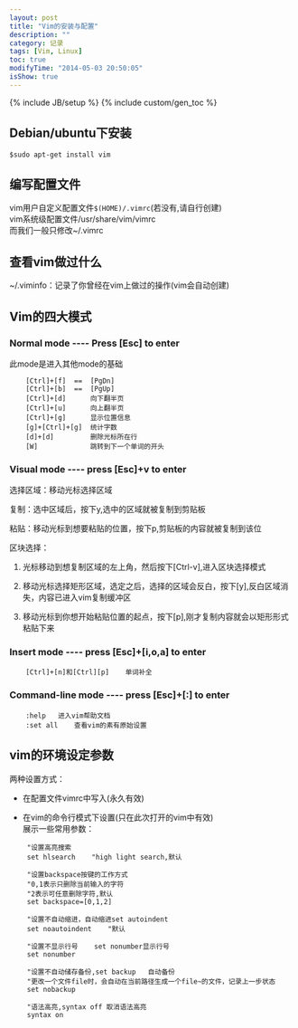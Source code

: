 ```yaml
---
layout: post
title: "Vim的安装与配置"
description: ""
category: 记录
tags: [Vim, Linux]
toc: true
modifyTime: "2014-05-03 20:50:05"
isShow: true
---
```

{% include JB/setup %}
{% include custom/gen_toc %}

## Debian/ubuntu下安装

	$sudo apt-get install vim

## 编写配置文件

vim用户自定义配置文件`$(HOME)/.vimrc`(若没有,请自行创建)  
vim系统级配置文件/usr/share/vim/vimrc  
而我们一般只修改~/.vimrc

## 查看vim做过什么

~/.viminfo：记录了你曾经在vim上做过的操作(vim会自动创建)  

## Vim的四大模式

### Normal mode	----	Press [Esc] to enter  

此mode是进入其他mode的基础  

		[Ctrl]+[f]	==	[PgDn]
		[Ctrl]+[b]	==	[PgUp]
		[Ctrl]+[d]		向下翻半页
		[Ctrl]+[u]		向上翻半页
		[Ctrl]+[g]  	显示位置信息
		[g]+[Ctrl]+[g]	统计字数
		[d]+[d]			删除光标所在行
		[W]				跳转到下一个单词的开头

### Visual mode	----	press [Esc]+v to enter	

选择区域：移动光标选择区域  

复制：选中区域后，按下y,选中的区域就被复制到剪贴板  

粘贴：移动光标到想要粘贴的位置，按下p,剪贴板的内容就被复制到该位  

区块选择：  

  1. 光标移动到想复制区域的左上角，然后按下[Ctrl-v],进入区块选择模式  

  2. 移动光标选择矩形区域，选定之后，选择的区域会反白，按下[y],反白区域消失，内容已进入vim复制缓冲区  

  3. 移动光标到你想开始粘贴位置的起点，按下[p],刚才复制内容就会以矩形形式粘贴下来  

### Insert mode	----	press [Esc]+[i,o,a] to enter

		[Ctrl]+[n]和[Ctrl][p]	单词补全

### Command-line mode	----	press [Esc]+[:] to enter

		:help	进入vim帮助文档
		:set all	查看vim的素有原始设置

## vim的环境设定参数

两种设置方式：  

*  在配置文件vimrc中写入(永久有效)
*  在vim的命令行模式下设置(只在此次打开的vim中有效)  
展示一些常用参数：  

        "设置高亮搜索
		set hlsearch	"high light search,默认

        "设置backspace按键的工作方式
        "0,1表示只删除当前输入的字符
        "2表示可任意删除字符,默认
        set backspace=[0,1,2]
		
		"设置不自动缩进，自动缩进set autoindent
        set noautoindent	"默认
                                                                           
        "设置不显示行号	set nonumber显示行号
        set nonumber

		"设置不自动储存备份,set backup	自动备份
        "更改一个文件file时，会自动在当前路径生成一个file~的文件，记录上一步状态
        set nobackup
        
        "语法高亮,syntax off 取消语法高亮
        syntax on


